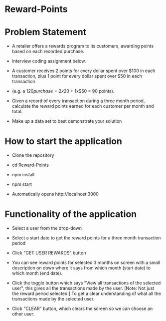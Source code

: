 # Reward-Points

# Problem Statement

- A retailer offers a rewards program to its customers, awarding points based on each recorded purchase.

- Interview coding assignment below.

- A customer receives 2 points for every dollar spent over $100 in each transaction, plus 1 point for every dollar spent over $50 in each transaction

- (e.g. a $120 purchase = 2x$20 + 1x\$50 = 90 points).

- Given a record of every transaction during a three month period, calculate the reward points earned for each customer per month and total.

- Make up a data set to best demonstrate your solution

# How to start the application

- Clone the repository

- cd Reward-Points

- npm install

- npm start

- Automatically opens http://localhost:3000

# Functionality of the application

- Select a user from the drop-down

- Select a start date to get the reward points for a three month transaction period

- Click "GET USER REWARDS" button

- You can see reward points for selected 3 months on screen with a small description on down where it says from which month
  (start date) to which month (end date).

- Click the toggle button which says "View all transactions of the selected user", this gives all the transactions made by the user.
  [Note: Not just the reward period selected.]
  To get a clear understanding of what all the transactions made by the selected user.

- Click "CLEAR" button, which clears the screen so we can choose an other user.
